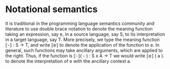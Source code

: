 # Notational semantics
It is traditional in the programming language semantics community and literature to use double brace notation to denote the meaning function taking an expression, say e, in a source language, say S, to its interpretation in a target language, say T. More precisely, we type the meaning function ⟦-⟧ : S -> T, and write ⟦e⟧ to denote the application of the function to e. In general, such functions may take ancillary arguments, which are applied to the right. Thus, if the function is ⟦-⟧( - ) : S x A -> T we would write ⟦e⟧ ( a ). to denote the interpretation of e with the ancillary context a.

